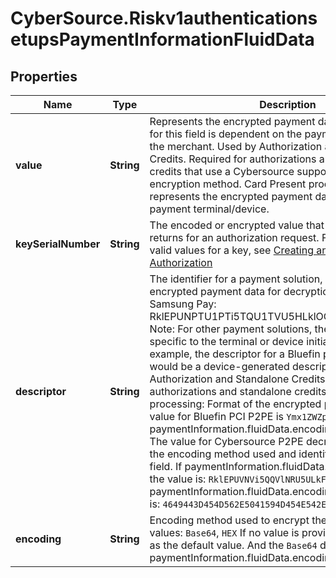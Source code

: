 # CyberSource.Riskv1authenticationsetupsPaymentInformationFluidData

## Properties
Name | Type | Description | Notes
------------ | ------------- | ------------- | -------------
**value** | **String** | Represents the encrypted payment data BLOB. The entry for this field is dependent on the payment solution used by the merchant. Used by Authorization and Standalone Credits. Required for authorizations and standalone credits that use a Cybersource suppored Point-to-Point encryption method. Card Present processing This field represents the encrypted payment data generated by the payment terminal/device.  | 
**keySerialNumber** | **String** | The encoded or encrypted value that a payment solution returns for an authorization request. For details about the valid values for a key, see [Creating an Online Authorization](https://developer.cybersource.com/api/developer-guides/dita-payments/CreatingOnlineAuth.html)  | [optional] 
**descriptor** | **String** | The identifier for a payment solution, which is sending the encrypted payment data for decryption. Valid values: Samsung Pay: RklEPUNPTU1PTi5TQU1TVU5HLklOQVBQLlBBWU1FTlQ= Note: For other payment solutions, the value may be specific to the terminal or device initiatinf the payment. For example, the descriptor for a Bluefin payment encryption would be a device-generated descriptor. Used by Authorization and Standalone Credits. Required for authorizations and standalone credits.  Card Present processing: Format of the encrypted payment data. The value for Bluefin PCI P2PE is `Ymx1ZWZpbg==`. paymentInformation.fluidData.encoding must be `Base64`. The value for Cybersource P2PE decryption depends on the encoding method used and identified in encoding field. If paymentInformation.fluidData.encoding is `Base64`, the value is: `RklEPUVNVi5QQVlNRU5ULkFQSQ==` If paymentInformation.fluidData.encoding is `HEX`, the value is: `4649443D454D562E5041594D454E542E41504`  | [optional] 
**encoding** | **String** | Encoding method used to encrypt the payment data. Valid values: `Base64`, `HEX` If no value is provided, `Base64` is taken as the default value. And the `Base64` descriptor is used for paymentInformation.fluidData.encoding  | [optional] 


